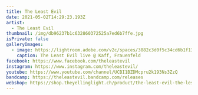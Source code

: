 ```yaml
---
title: The Least Evil
date: 2021-05-02T14:29:23.193Z
artist:
  - The Least Evil
thumbnail: /img/db96237b1c632860372525a7ed6b7ffe.jpg
isPrivate: false
galleryImages:
  - image: https://lightroom.adobe.com/v2c/spaces/3882c3d0f5c34cd6b1f13f8e828f67bf/assets/18909814ccade61028a87cec3085de97/revisions/a61536ab274940b58657e509325b47f4/renditions/2305dffe82567e9ce59aa96795d8d363
    caption: The Least Evil live @ Kaff, Frauenfeld
facebook: https://www.facebook.com/theleastevil
instagram: https://www.instagram.com/theleastevil/
youtube: https://www.youtube.com/channel/UCBI1BZDMcpru2k193Ns3ZzQ
bandcamp: https://theleastevil.bandcamp.com/releases
webshop: https://shop.theyellinglight.ch/product/the-least-evil-the-lesser-of-two-evils-is-still-evil-lp-download/
---
```

